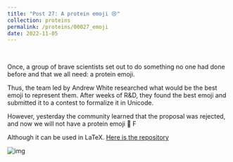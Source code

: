 ```yaml
---
title: "Post 27: A protein emoji 😢"
collection: proteins
permalink: /proteins/00027_emoji
date: 2022-11-05
---
```


&nbsp;

Once, a group of brave scientists set out to do something no one had done before and that we all need: a protein emoji.

Thus, the team led by Andrew White researched what would be the best emoji to represent them. After weeks of R&D, they found the best emoji and submitted it to a contest to formalize it in Unicode.

However, yesterday the community learned that the proposal was rejected, and now we will not have a protein emoji 🙁 F

Although it can be used in LaTeX. [Here is the repository](https://github.com/whitead/protein-emoji/)
 
![img](/images/proteins/00026_emoji.jpg)
